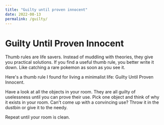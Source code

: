 ```yaml
---
title: "Guilty until proven innocent"
date: 2022-08-13
permalink: /guilty/
---
```


# Guilty Until Proven Innocent

Thumb rules are life savers. Instead of muddling with theories, they give you practical solutions. If you find a useful thumb rule, you better write it down. Like catching a rare pokemon as soon as you see it.

Here's a thumb rule I found for living a minimalist life: Guilty Until Proven Innocent. 

Have a look at all the objects in your room. They are all guilty of uselessness until you can prove their use. Pick one object and think of why it exists in your room. Can't come up with a convincing use? Throw it in the dustbin or give it to the needy.

Repeat until your room is clean.